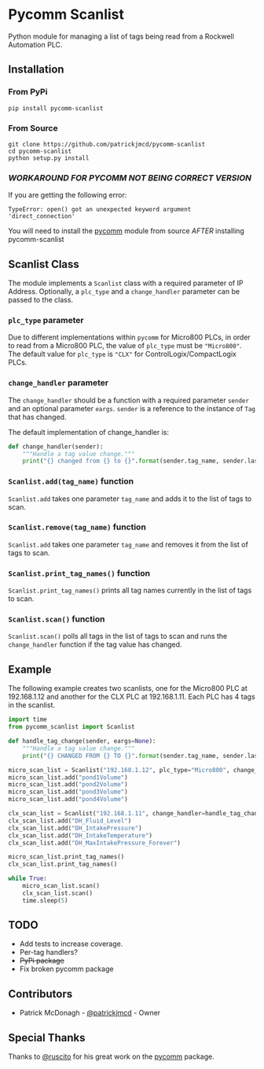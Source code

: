 # Pycomm Scanlist

Python module for managing a list of tags being read from a Rockwell Automation PLC.

## Installation

### From PyPi

```Shell
pip install pycomm-scanlist
```

### From Source

```Shell
git clone https://github.com/patrickjmcd/pycomm-scanlist
cd pycomm-scanlist
python setup.py install
```

### *WORKAROUND FOR PYCOMM NOT BEING CORRECT VERSION*

If you are getting the following error:

```Shell
TypeError: open() got an unexpected keyword argument 'direct_connection'
```

You will need to install the [pycomm](https://github.com/ruscito/pycomm) module from source *AFTER* installing pycomm-scanlist

## Scanlist Class

The module implements a `Scanlist` class with a required parameter of IP Address. Optionally, a `plc_type` and a `change_handler` parameter can be passed to the class.

### `plc_type` parameter

Due to different implementations within `pycomm` for Micro800 PLCs, in order to read from a Micro800 PLC, the value of `plc_type` must be `"Micro800"`. The default value for `plc_type` is `"CLX"` for ControlLogix/CompactLogix PLCs.

### `change_handler` parameter

The `change_handler` should be a function with a required parameter `sender` and an optional parameter `eargs`. `sender` is a reference to the instance of `Tag` that has changed.

The default implementation of change_handler is:

```Python
def change_handler(sender):
    """Handle a tag value change."""
    print("{} changed from {} to {}".format(sender.tag_name, sender.last_value, sender.value))
```

### `Scanlist.add(tag_name)` function

`Scanlist.add` takes one parameter `tag_name` and adds it to the list of tags to scan.

### `Scanlist.remove(tag_name)` function

`Scanlist.add` takes one parameter `tag_name` and removes it from the list of tags to scan.

### `Scanlist.print_tag_names()` function

`Scanlist.print_tag_names()` prints all tag names currently in the list of tags to scan.

### `Scanlist.scan()` function

`Scanlist.scan()` polls all tags in the list of tags to scan and runs the `change_handler` function if the tag value has changed.

## Example

The following example creates two scanlists, one for the Micro800 PLC at 192.168.1.12 and another for the CLX PLC at 192.168.1.11. Each PLC has 4 tags in the scanlist.

```Python
import time
from pycomm_scanlist import Scanlist

def handle_tag_change(sender, eargs=None):
    """Handle a tag value change."""
    print("{} CHANGED FROM {} TO {}".format(sender.tag_name, sender.last_value, sender.value))

micro_scan_list = Scanlist("192.168.1.12", plc_type="Micro800", change_handler=handle_tag_change)
micro_scan_list.add("pond1Volume")
micro_scan_list.add("pond2Volume")
micro_scan_list.add("pond3Volume")
micro_scan_list.add("pond4Volume")

clx_scan_list = Scanlist("192.168.1.11", change_handler=handle_tag_change)
clx_scan_list.add("DH_Fluid_Level")
clx_scan_list.add("DH_IntakePressure")
clx_scan_list.add("DH_IntakeTemperature")
clx_scan_list.add("DH_MaxIntakePressure_Forever")

micro_scan_list.print_tag_names()
clx_scan_list.print_tag_names()

while True:
    micro_scan_list.scan()
    clx_scan_list.scan()
    time.sleep(5)

```

## TODO

- Add tests to increase coverage.
- Per-tag handlers?
- ~~PyPi package~~
- Fix broken pycomm package

## Contributors

- Patrick McDonagh - [@patrickjmcd](http://github.com/patrickjmcd) - Owner

## Special Thanks

Thanks to [@ruscito](https://github.com/ruscito) for his great work on the [pycomm](https://github.com/ruscito/pycomm) package.